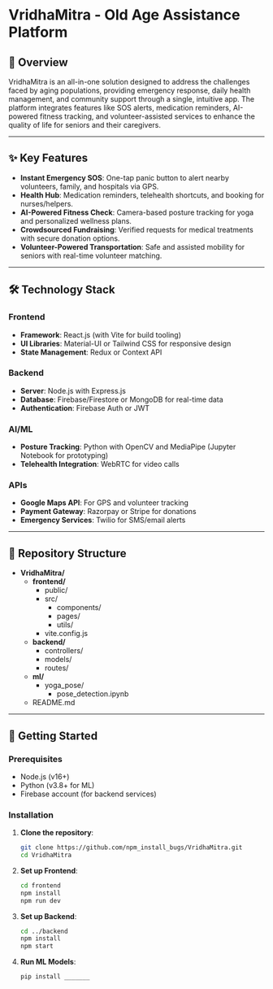 # VridhaMitra - Old Age Assistance Platform

## 📌 Overview
VridhaMitra is an all-in-one solution designed to address the challenges faced by aging populations, providing emergency response, daily health management, and community support through a single, intuitive app. The platform integrates features like SOS alerts, medication reminders, AI-powered fitness tracking, and volunteer-assisted services to enhance the quality of life for seniors and their caregivers.

---

## ✨ Key Features
- **Instant Emergency SOS**: One-tap panic button to alert nearby volunteers, family, and hospitals via GPS.
- **Health Hub**: Medication reminders, telehealth shortcuts, and booking for nurses/helpers.
- **AI-Powered Fitness Check**: Camera-based posture tracking for yoga and personalized wellness plans.
- **Crowdsourced Fundraising**: Verified requests for medical treatments with secure donation options.
- **Volunteer-Powered Transportation**: Safe and assisted mobility for seniors with real-time volunteer matching.

---

## 🛠️ Technology Stack
### Frontend
- **Framework**: React.js (with Vite for build tooling)
- **UI Libraries**: Material-UI or Tailwind CSS for responsive design
- **State Management**: Redux or Context API

### Backend
- **Server**: Node.js with Express.js
- **Database**: Firebase/Firestore or MongoDB for real-time data
- **Authentication**: Firebase Auth or JWT

### AI/ML
- **Posture Tracking**: Python with OpenCV and MediaPipe (Jupyter Notebook for prototyping)
- **Telehealth Integration**: WebRTC for video calls

### APIs
- **Google Maps API**: For GPS and volunteer tracking
- **Payment Gateway**: Razorpay or Stripe for donations
- **Emergency Services**: Twilio for SMS/email alerts

---

## 📂 Repository Structure
- **VridhaMitra/**
  - **frontend/**
    - public/
    - src/
      - components/
      - pages/
      - utils/
    - vite.config.js
  - **backend/**
    - controllers/
    - models/
    - routes/
  - **ml/**
    - yoga_pose/
      - pose_detection.ipynb
  - README.md
---

## 🚀 Getting Started
### Prerequisites
- Node.js (v16+)
- Python (v3.8+ for ML)
- Firebase account (for backend services)

### Installation
1. **Clone the repository**:
   ```bash
   git clone https://github.com/npm_install_bugs/VridhaMitra.git
   cd VridhaMitra

2. **Set up Frontend**:
   ```bash
   cd frontend
   npm install
   npm run dev

3. **Set up Backend**:
   ```bash
   cd ../backend
   npm install
   npm start

3. **Run ML Models**:
   ```bash
   pip install _______


